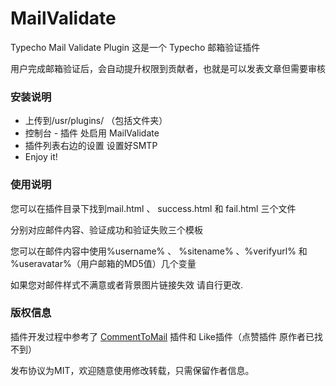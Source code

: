 # MailValidate
Typecho Mail Validate Plugin
这是一个 Typecho 邮箱验证插件

用户完成邮箱验证后，会自动提升权限到贡献者，也就是可以发表文章但需要审核

### 安装说明
- 上传到/usr/plugins/ （包括文件夹）
- 控制台 - 插件 处启用 MailValidate
- 插件列表右边的设置 设置好SMTP
- Enjoy it!

### 使用说明
您可以在插件目录下找到mail.html 、 success.html 和 fail.html 三个文件

分别对应邮件内容、验证成功和验证失败三个模板

您可以在邮件内容中使用%username% 、 %sitename% 、%verifyurl% 和 %useravatar%（用户邮箱的MD5值）几个变量

如果您对邮件样式不满意或者背景图片链接失效 请自行更改.

### 版权信息
插件开发过程中参考了 [CommentToMail](https://github.com/byends/CommentToMail) 插件和 Like插件（点赞插件 原作者已找不到）

发布协议为MIT，欢迎随意使用修改转载，只需保留作者信息。
